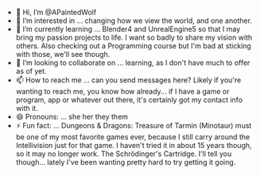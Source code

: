 - 👋 Hi, I’m @APaintedWolf
- 👀 I’m interested in ... changing how we view the world, and one another.
- 🌱 I’m currently learning ... Blender4 and UnrealEngine5 so that I may bring my passion projects to life. I want so badly to share my vision with others. Also checking out a Programming course but I'm bad at sticking with those, we'll see though.
- 💞️ I’m looking to collaborate on ... learning, as I don't have much to offer as of yet.
- 📫 How to reach me ... can you send messages here? Likely if you're wanting to reach me, you know how already... if I have a game or program, app or whatever out there, it's certainly got my contact info with it.
- 😄 Pronouns: ... she her they them
- ⚡ Fun fact: ... Dungeons & Dragons: Treasure of Tarmin (Minotaur) must be one of my most favorite games ever, because I still carry around the Intellivision just for that game. I haven't tried it in about 15 years though, so it may no longer work. The Schrödinger's Cartridge. I'll tell you though... lately I've been wanting pretty hard to try getting it going.

<!---
APaintedWolf/APaintedWolf is a ✨ special ✨ repository because its `README.md` (this file) appears on your GitHub profile.
You can click the Preview link to take a look at your changes.
--->
